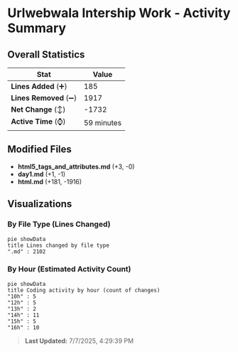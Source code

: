 # Urlwebwala Intership Work - Activity Summary 

## Overall Statistics

| Stat                   | Value                                                             |
| ---------------------- | ----------------------------------------------------------------- |
| **Lines Added** (➕)   | 185                                          |
| **Lines Removed** (➖) | 1917                                        |
| **Net Change** (↕)    | -1732                |
| **Active Time** (⌚)   | 59 minutes |


## Modified Files
- **html5_tags_and_attributes.md** (+3, -0)
- **day1.md** (+1, -1)
- **html.md** (+181, -1916)

## Visualizations

### By File Type (Lines Changed)

```mermaid
pie showData
title Lines changed by file type
".md" : 2102
```

### By Hour (Estimated Activity Count)

```mermaid
pie showData
title Coding activity by hour (count of changes)
"10h" : 5
"12h" : 5
"13h" : 2
"14h" : 11
"15h" : 5
"16h" : 10
```


> **Last Updated:** 7/7/2025, 4:29:39 PM